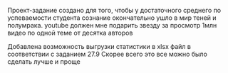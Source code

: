 Проект-задание создано для того, чтобы  у достаточного среднего по успеваемости студента сознание окончательно ушло в мир теней и полумрака.
youtube должен мне подарить звезду за просмотр 1млн видео по одной теме от десятка авторов

Добавлена возможность выгрузки статистики в xlsx файл в соответствии с заданием 27.9
Скорее всего это все можно было сделать лучше и проще

